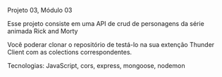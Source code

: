 Projeto 03, Módulo 03

Esse projeto consiste em uma API de crud de personagens da série animada Rick and Morty

Você poderar clonar o repositório de testá-lo na sua extenção Thunder Client com as colections correspondentes.

Tecnologias: JavaScript, cors, express, mongoose, nodemon
